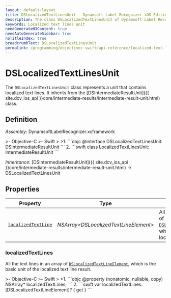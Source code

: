 ```yaml
---
layout: default-layout
title: DSLocalizedTextLinesUnit - Dynamsoft Label Recognizer iOS Edition
description: The class DSLocalizedTextLinesUnit of Dynamsoft Label Recognizer iOS edition represents a unit that contains localized text lines.
keywords: Localized text lines unit
needGenerateH3Content: true
needAutoGenerateSidebar: true
noTitleIndex: true
breadcrumbText: DSLocalizedTextLinesUnit
permalink: /programming/objectivec-swift/api-reference/localized-text-lines-unit-v3.0.20.html
---
```


# DSLocalizedTextLinesUnit

The `DSLocalizedTextLinesUnit` class represents a unit that contains localized text lines. It inherits from the [DSIntermediateResultUnit]({{ site.dcv_ios_api }}core/intermediate-results/intermediate-result-unit.html) class.

## Definition

*Assembly:* DynamsoftLabelRecognizer.xcframework

<div class="sample-code-prefix"></div>
>- Objective-C
>- Swift
>
>1. 
```objc
@interface DSLocalizedTextLinesUnit: DSIntermediateResultUnit
```
2. 
```swift
class LocalizedTextLinesUnit: IntermediateResultUnit
```

*Inheritance:* [DSIntermediateResultUnit]({{ site.dcv_ios_api }}core/intermediate-results/intermediate-result-unit.html) -> DSLocalizedTextLinesUnit

## Properties

| Property | Type | Description |
| -------- | ---- | ----------- |
| [`localizedTextLine`](#localizedtextlines) | *NSArray<*DSLocalizedTextLineElement*>* | All the text lines in an array of [`DSLocalizedTextLineElement`](localized-text-line-element.md), which is the basic unit of the localized text line result. |

### localizedTextLines

All the text lines in an array of [`DSLocalizedTextLineElement`](localized-text-line-element.md), which is the basic unit of the localized text line result.

<div class="sample-code-prefix"></div>
>- Objective-C
>- Swift
>
>1. 
```objc
@property (nonatomic, nullable, copy) NSArray<DSLocalizedTextLineElement*>* localizedTextLines;
```
2. 
```swift
var localizedTextLines: [DSLocalizedTextLineElement]? { get }
```
